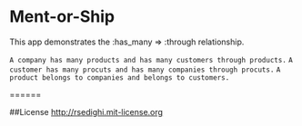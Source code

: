 Ment-or-Ship
======
This app demonstrates the :has_many => :through relationship. 

```A company has many products and has many customers through products.```
```A customer has many procuts and has many companies through procuts.```
```A product belongs to companies and belongs to customers.```




======

##License
http://rsedighi.mit-license.org
